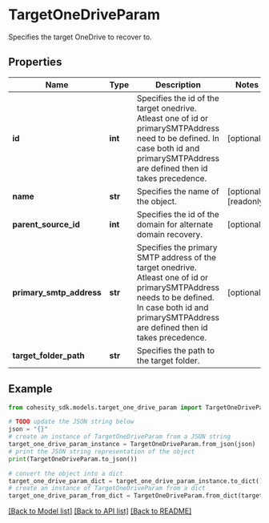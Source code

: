 # TargetOneDriveParam

Specifies the target OneDrive to recover to.

## Properties

Name | Type | Description | Notes
------------ | ------------- | ------------- | -------------
**id** | **int** | Specifies the id of the target onedrive. Atleast one of id or primarySMTPAddress need to be defined. In case both id and primarySMTPAddress are defined then id takes precedence. | [optional] 
**name** | **str** | Specifies the name of the object. | [optional] [readonly] 
**parent_source_id** | **int** | Specifies the id of the domain for alternate domain recovery. | [optional] 
**primary_smtp_address** | **str** | Specifies the primary SMTP address of the target onedrive. Atleast one of id or primarySMTPAddress needs to be defined. In case both id and primarySMTPAddress are defined then id takes precedence. | [optional] 
**target_folder_path** | **str** | Specifies the path to the target folder. | 

## Example

```python
from cohesity_sdk.models.target_one_drive_param import TargetOneDriveParam

# TODO update the JSON string below
json = "{}"
# create an instance of TargetOneDriveParam from a JSON string
target_one_drive_param_instance = TargetOneDriveParam.from_json(json)
# print the JSON string representation of the object
print(TargetOneDriveParam.to_json())

# convert the object into a dict
target_one_drive_param_dict = target_one_drive_param_instance.to_dict()
# create an instance of TargetOneDriveParam from a dict
target_one_drive_param_from_dict = TargetOneDriveParam.from_dict(target_one_drive_param_dict)
```
[[Back to Model list]](../README.md#documentation-for-models) [[Back to API list]](../README.md#documentation-for-api-endpoints) [[Back to README]](../README.md)


